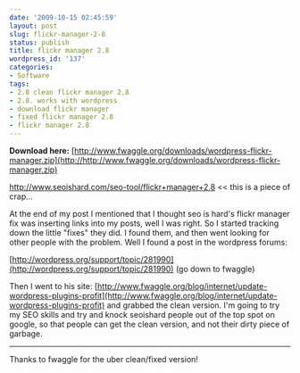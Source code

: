```yaml
---
date: '2009-10-15 02:45:59'
layout: post
slug: flickr-manager-2-8
status: publish
title: flickr manager 2.8
wordpress_id: '137'
categories:
- Software
tags:
- 2.8 clean flickr manager 2.8
- 2.8. works with wordpress
- download flickr manager
- fixed flickr manager 2.8
- flickr manager 2.8
---
```


**Download here:** [http://www.fwaggle.org/downloads/wordpress-flickr-manager.zip](http://http://www.fwaggle.org/downloads/wordpress-flickr-manager.zip)

http://www.seoishard.com/seo-tool/flickr+manager+2.8 << this is a piece of crap...

At the end of my post I mentioned that I thought seo is hard's flickr manager fix was inserting links into my posts, well I was right. So I started tracking down the little "fixes" they did. I found them, and then went looking for other people with the problem. Well I found a post in the wordpress forums:

[http://wordpress.org/support/topic/281990](http://wordpress.org/support/topic/281990) (go down to fwaggle)

Then I went to his site: [http://www.fwaggle.org/blog/internet/update-wordpress-plugins-profit](http://www.fwaggle.org/blog/internet/update-wordpress-plugins-profit) and grabbed the clean version.
I'm going to try my SEO skills and try and knock seoishard people out of the top spot on google, so that people can get the clean version, and not their dirty piece of garbage.

------

Thanks to fwaggle for the uber clean/fixed version!

